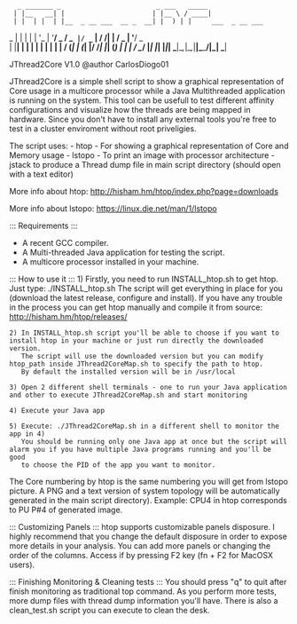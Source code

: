       _ _______ _                        _ ___   _____               
     | |__   __| |                      | |__ \ / ____|              
     | |  | |  | |__  _ __ ___  __ _  __| |  ) | |     ___  _ __ ___ 
 _   | |  | |  | '_ \| '__/ _ \/ _` |/ _` | / /| |    / _ \| '__/ _ \
| |__| |  | |  | | | | | |  __/ (_| | (_| |/ /_| |___| (_) | | |  __/
 \____/   |_|  |_| |_|_|  \___|\__,_|\__,_|____|\_____\___/|_|  \___|


JThread2Core V1.0
@author CarlosDiogo01

JThread2Core is a simple shell script to show a graphical representation of Core usage in a multicore processor while a Java Multithreaded application is running on the system.
This tool can be usefull to test different affinity configurations and visualize how the threads are being mapped in hardware.
Since you don't have to install any external tools you're free to test in a cluster enviroment without root priveligies. 


The script uses:
	- htop - For showing a graphical representation of Core and Memory usage
	- lstopo - To print an image with processor architecture
	- jstack to produce a Thread dump file in main script directory (should open with a text editor)

More info about htop:
http://hisham.hm/htop/index.php?page=downloads

More info about lstopo:
https://linux.die.net/man/1/lstopo


::: Requirements :::
- A recent GCC compiler.
- A Multi-threaded Java application for testing the script.
- A multicore processor installed in your machine.



::: How to use it :::
	1) Firstly, you need to run INSTALL_htop.sh to get htop. Just type:
	   ./INSTALL_htop.sh
	   The script will get everything in place for you (download the latest release, configure and install).
	   If you have any trouble in the process you can get htop manually and compile it from source:
		http://hisham.hm/htop/releases/

	2) In INSTALL_htop.sh script you'll be able to choose if you want to install htop in your machine or just run directly the downloaded version. 
	   The script will use the downloaded version but you can modify htop_path inside JThread2CoreMap.sh to specify the path to htop.
	   By default the installed version will be in /usr/local

	3) Open 2 different shell terminals - one to run your Java application and other to execute JThread2CoreMap.sh and start monitoring

	4) Execute your Java app

	5) Execute: ./JThread2CoreMap.sh in a different shell to monitor the app in 4)
	   You should be running only one Java app at once but the script will alarm you if you have multiple Java programs running and you'll be good
	   to choose the PID of the app you want to monitor.


The Core numbering by htop is the same numbering you will get from lstopo picture.
A PNG and a text version of system topology will be automatically generated in the main script directory).
Example: CPU4 in htop corresponds to PU P#4 of generated image.


::: Customizing Panels :::
htop supports customizable panels disposure. I highly recommend that you change the default disposure in order to expose more details in your analysis.
You can add more panels or changing the order of the columns.
Access if by pressing F2 key (fn + F2 for MacOSX users).


::: Finishing Monitoring & Cleaning tests :::
You should press "q" to quit after finish monitoring as traditional top command.
As you perform more tests, more dump files with thread dump information you'll have.
There is also a clean_test.sh script you can execute to clean the desk.
